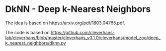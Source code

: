 # DkNN - Deep k-Nearest Neighbors

The idea is based on https://arxiv.org/pdf/1803.04765.pdf.

The code is based on https://github.com/cleverhans-lab/cleverhans/blob/master/cleverhans_v3.1.0/cleverhans/model_zoo/deep_k_nearest_neighbors/dknn.py

